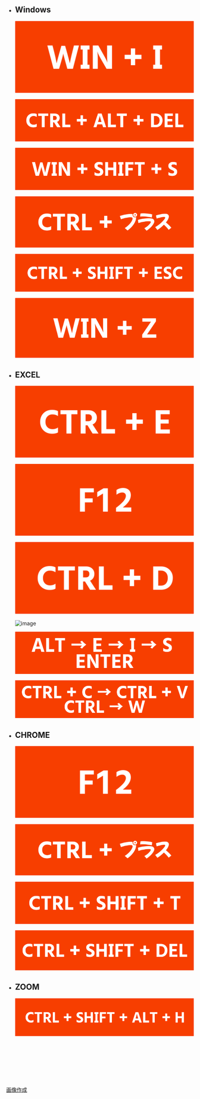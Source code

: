 - ## Windows

  ![image](WIN+I.png)
  
  ![image](CTRL+ALT+DEL.png)

  ![image](WIN+SHIFT+S.png)

  ![image](CTRL+プラス.png)

  ![image](CTRL+SHIFT+ESC.png)

  ![image](WIN+Z.png)

- ## EXCEL

  ![image](CTRL+E.png)

  ![image](F12.png)

  ![image](CTRL+D.png)
  
  ![image](CTRL+SHIFT+↓.png)

  ![image](AUTOFILL.png)

  ![image](COPY-WIDTH.png)


- ## CHROME

  ![image](F12.png)

  ![image](CTRL+プラス.png)

  ![image](CTRL+SHIFT+T.png)

  ![image](CTRL+SHIFT+DEL.png)


- ## ZOOM
  ![image](CTRL+SHIFT+ALT+H.png)
  


<br><br><br><br><br><br>

[画像作成](https://winofsql.jp/sozai/button_gen.php?s=76&cr=1&gl=1&g2=6&w=850&tx=WIN+%2B+SHIFT+%2B+S&sh=0&sc=40190B&tc=FFFFFF&ta=1&mc=&mw=2&font=mochiypopep&h=200&bc=F73E00&bw=0&bb=D43500&bg=none&g=0&it=2&url=&urlx=&urly=)
